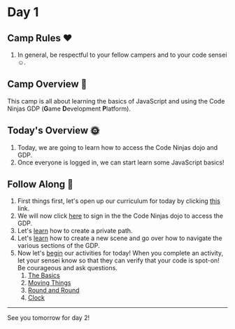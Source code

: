 # Day 1

## Camp Rules ❤
1. In general, be respectful to your fellow campers and to your code sensei ☺.

## Camp Overview 👀
This camp is all about learning the basics of JavaScript and using the Code Ninjas GDP (**G**ame **D**evelopment **P**latform).

## Today's Overview 🌞
1. Today, we are going to learn how to access the Code Ninjas dojo and GDP.
1. Once everyone is logged in, we can start learn some JavaScript basics!

## Follow Along 👏
1. First things first, let's open up our curriculum for today by clicking [this](https://raw.githubusercontent.com/codeninjasgg/javascript-camp/master/.sensei/Beginning_JavaScript.pdf#page=4) link.
1. We will now click [here](https://dojo.code.ninja/welcome/cn-ca-garden-grove) to sign in the the Code Ninjas dojo to access the GDP.
1. Let's [learn](https://raw.githubusercontent.com/codeninjasgg/javascript-camp/master/.sensei/Beginning_JavaScript.pdf#page=5) how to create a private path.
1. Let's [learn](https://raw.githubusercontent.com/codeninjasgg/javascript-camp/master/.sensei/Beginning_JavaScript.pdf#page=6) how to create a new scene and go over how to navigate the various sections of the GDP.
1. Now let's [begin](https://raw.githubusercontent.com/codeninjasgg/javascript-camp/master/.sensei/Beginning_JavaScript.pdf#page=14) our activities for today! When you complete an activity, let your sensei know so that they can verify that your code is spot-on! Be courageous and ask questions.
    1. [The Basics](https://raw.githubusercontent.com/codeninjasgg/javascript-camp/master/.sensei/Beginning_JavaScript.pdf#page=14)
    1. [Moving Things](https://raw.githubusercontent.com/codeninjasgg/javascript-camp/master/.sensei/Beginning_JavaScript.pdf#page=18)
    1. [Round and Round](https://raw.githubusercontent.com/codeninjasgg/javascript-camp/master/.sensei/Beginning_JavaScript.pdf#page=22)
    1. [Clock](https://raw.githubusercontent.com/codeninjasgg/javascript-camp/master/.sensei/Beginning_JavaScript.pdf#page=28)

---

See you tomorrow for day 2!